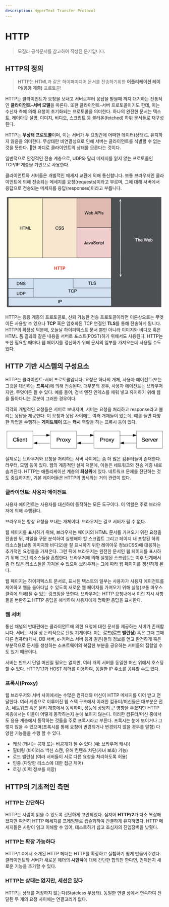 ```yaml
---
description: HyperText Transfer Protocol
---
```


# HTTP

> 모질라 공식문서를 참고하여 작성된 문서입니다.

## HTTP의 정의

> HTTP는 HTML과 같은 하이퍼미디어 문서를 전송하기위한 **어플리케이션 레이어\(응용 계층\)** 프로토콜!

 HTTP는 클라이언트가 요청을 보내고 서버로부터 응답을 받을때 까지 대기하는 전통적인 **클라이언트-서버 모델**을 따른다. 또한 클라이언트-서버 프로토콜이기도 한데, 이는 수신자 측에 의해 요청이 초기화되는 프로토콜을 의미한다. 하나의 완전한 문서는 텍스트, 레이아웃 설명, 이미지, 비디오, 스크립트 등 불러온\(fetched\) 하위 문서들로 재구성된다.

 HTTP는 **무상태 프로토콜**이며, 이는 서버가 두 요청간에 어떠한 데이터\(상태\)도 유지하지 않음을 의미한다. 무상태란 비연결성으로 인해 서버는 클라이언트를 식별할 수 없는 것을 뜻한다. 한 마디로 클라이언트의 상태를 모른다는 것이다.

 일반적으로 안정적인 전송 계층으로, UDP와 달리 메세지를 잃지 않는 프로토콜인 TCP/IP 계층을 기반으로 사용한다.

 클라이언트와 서버들은 개별적인 메세지 교환에 의해 통신합니다. 보통 브라우저인 클라이언트에 의해 전송되는 메세지를 요청\(requests\)이라고 부르며, 그에 대해 서버에서 응답으로 전송되는 메세지를 응답\(responses\)이라고 부릅니다.

![](../.gitbook/assets/image.png)

 HTTP는 응용 계층의 프로토콜로, 신뢰 가능한 전송 프로토콜이라면 이론상으로는 무엇이든 사용할 수 있으나 **TCP** 혹은 암호화된 TCP 연결인 **TLS**를 통해 전송하게 됩니다. HTTP의 확장성 덕분에, 오늘날 하이퍼텍스트 문서 뿐만 아니라 이미지와 비디오 혹은 HTML 폼 결과와 같은 내용을 서버로 포스트\(POST\)하기 위해서도 사용된다. HTTP는 또한 필요할 때마다 웹 페이지를 갱신하기 위해 문서의 일부를 가져오는데 사용될 수도 있다.

## HTTP 기반 시스템의 구성요소

 HTTP는 클라이언트-서버 프로토콜입니다. 요청은 하나의 개체, 사용자 에이전트\(또는 그것을 대신하는 **프록시**\)에 의해 전송된다. 대부분의 경우, 사용자 에이전트는 브라우저지만, 무엇이든 될 수 있다. 예를 들어, 검색 엔진 인덱스를 채워 넣고 유지하기 위해 웹을 돌아다니는 로봇이 그러한 경우이다.

 각각의 개별적인 요청들은 서버로 보내지며, 서버는 요청을 처리하고 response라고 불리는 응답을 제공한다. 이 요청과 응답 사이에는 여러 개체들이 있는데, 예를 들면 다양한 작업을 수행하는 **게이트웨이** 또는 **캐시** 역할을 하는 프록시 등이 있다.

![](../.gitbook/assets/image%20%282%29.png)

 실제로는 브라우저와 요청을 처리하는 서버 사이에는 좀 더 많은 컴퓨터들이 존재한다. 라우터, 모뎀 등이 있다. 웹의 계층적인 설계 덕분에, 이들은 네트워크와 전송 계층 내로 숨겨진다. HTTP는 애플리케이션 계층의 **최상위**에 있다. 네트워크 문제를 진단하는 것도 중요하지만, 기본 레이어들은 HTTP의 명세와는 거의 관련이 없다.

### 클라이언트: 사용자 에이전트

 사용자 에이전트는 사용자를 대신하여 동작하는 모든 도구이다. 이 역할은 주로 브라우저에 의해 수행된다.

 브라우저는 항상 요청을 보내는 개체이다. 브라우저는 결코 서버가 될 수 없다.

 웹 페이지를 표시하기 위해, 브라우저는 페이지의 HTML 문서를 가져오기 위한 요청을 전송한 뒤, 파일을 구문 분석하여 실행해야 할 스크립트 그리고 페이지 내 포함된 하위 리소스들\(보통 이미지와 비디오\)을 잘 표시하기 위한 레이아웃 정보\(CSS\)에 대응하는 추가적인 요청들을 가져온다. 그런 뒤에 브라우저는 완전한 문서인 웹 페이지를 표시하기 위해 그런 리소스들을 혼합한다. 브라우저에 의해 실행된 스크립트는 이후 단계에서 좀 더 많은 리소스들을 가져올 수 있으며 브라우저는 그에 따라 웹 페이지를 갱신하게 된다.

 웹 페이지는 하이퍼텍스트 문서로, 표시된 텍스트의 일부는 사용자가 사용자 에이전트를 제어하고 웹을 돌아다닐 수 있도록 새로운 웹 페이지를 가져오기 위해 실행\(보통 마우스 클릭에 의해\)될 수 있는 링크임을 뜻한다. 브라우저는 HTTP 요청내에서 이런 지시 사항들을 변환하고 HTTP 응답을 해석하여 사용자에게 명확한 응답을 표시한다.

### 웹 서버

 통신 채널의 반대편에는 클라이언트에 의한 요청에 대한 문서를 제공하는 서버가 존재합니다. 서버는 사실 상 논리적으로 단일 기계이다. 이는 **로드\(로드 밸런싱\)** 혹은 그때 그때 다른 컴퓨터\(캐시, DB 서버, e-커머스 서버 등과 같은\)들의 정보를 얻고 완전하게 혹은 부분적으로 문서를 생성하는 소프트웨어의 복잡한 부분을 공유하는 서버들의 집합일 수도 있기 때문이다.

 서버는 반드시 단일 머신일 필요는 없지만, 여러 개의 서버를 동일한 머신 위에서 호스팅 할 수 있다. HTTP/1.1과 HOST 헤더를 이용하여, 동일한 IP 주소를 공유할 수도 있다.

### 프록시\(Proxy\)

 웹 브라우저와 서버 사이에서는 수많은 컴퓨터와 머신이 HTTP 메세지를 이어 받고 전달한다. 여러 계층으로 이루어진 웹 스택 구조에서 이러한 컴퓨터/머신들은 대부분은 전송, 네트워크 혹은 물리 계층에서 동작하며, 성능에 상당히 큰 영향을 주겠지만 HTTP 계층에서는 이들이 어떻게 동작하는지 눈에 보이지 않는다. 이러한 컴퓨터/머신 중에서도 응용 계층에서 동작하는 것들을 주로 프록시라고 부른다. 프록시는 눈에 보이거나 그렇지 않을 수 있으며\(프록시를 통해 요청이 변경되거나 변경되지 않을 경우를 말함\) 다양한 기능들을 수행 할 수 있다.

* 캐싱 \(캐시는 공개 또는 비공개가 될 수 있다 \(예: 브라우저 캐시\)\)
* 필터링 \(바이러스 백신 스캔, 유해 컨텐츠 차단\(자녀 보호\) 기능\)
* 로드 밸런싱 \(여러 서버들이 서로 다른 요청을 처리하도록 허용\)
* 인증 \(다양한 리소스에 대한 접근 제어\)
* 로깅 \(이력 정보를 저장\)

## HTTP의 기초적인 측면

### HTTP는 간단하다

 HTTP는 사람이 읽을 수 있도록 간단하게 고안되었다. 심지어 **HTTP/2**가 다소 복잡해졌지만 여전히 HTTP 메세지를 프레임별로 캡슐화하여 간결하게 유지하였다. HTTP 메세지들은 사람이 읽고 이해할 수 있어, 테스트하기 쉽고 초심자의 진입장벽을 낮췄다.

### HTTP는 확장 가능하다

 HTTP/1.0에서 소개된 HTTP 헤더는 HTTP를 확장하고 실험하기 쉽게 만들어주었다. 클라이언트와 서버가 새로운 헤더의 **시멘틱**에 대해 간단한 합의만 한다면, 언제든지 새로운 기능을 추가할 수 있다.

### HTTP는 상태는 없지만, 세션은 있다

 HTTP는 상태를 저장하지 않는다\(Stateless 무상태\). 동일한 연결 상에서 연속하여 전달된 두 개의 요청 사이에는 연결고리가 없다. 

